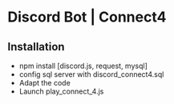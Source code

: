 # Discord Bot | Connect4

## Installation
- npm install [discord.js, request, mysql]
- config sql server with discord_connect4.sql
- Adapt the code
- Launch play_connect_4.js